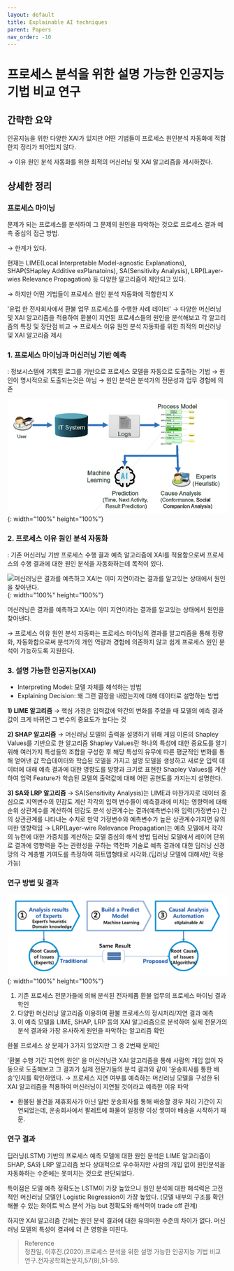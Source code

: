 ```yaml
---
layout: default
title: Explainable AI techniques
parent: Papers
nav_order: -10
---
```



# 프로세스 분석을 위한 설명 가능한 인공지능 기법 비교 연구

## 간략한 요약

인공지능을 위한 다양한 XAI가 있지만 어떤 기법들이 프로세스 원인분석 자동화에 적합한지 정리가 되어있지 않다.

→ 이유 원인 분석 자동화를 위한 최적의 머신러닝 및 XAI 알고리즘을 제시하겠다.



## 상세한 정리

### 프로세스 마이닝

문제가 되는 프로세스를 분석하여 그 문제의 원인을 파악하는 것으로 프로세스 결과 예측 중심의 접근 방법.

→ 한계가 있다.

현재는 LIME(Local Interpretable Model-agnostic Explanations), SHAP(SHapley Additive exPlanatoins), SA(Sensitivity Analysis), LRP(Layer-wies Relevance Propagation) 등 다양한 알고리즘이 제안되고 있다.

→ 하지만 어떤 기법들이 프로세스 원인 분석 자동화에 적합한지 X

'유럽 한 전자회사에서 환불 업무 프로세스를 수행한 사례 데이터' → 다양한 머신러닝 및 XAI 알고리즘을 적용하여 환불이 지연된 프로세스들의 원인을 분석해보고 각 알고리즘의 특징 및 장단점 비교 → 프로세스 이유 원인 분석 자동화를 위한 최적의 머신러닝 및 XAI 알고리즘 제시

### 1. 프로세스 마이닝과 머신러닝 기반 예측

: 정보시스템에 기록된 로그를 기반으로 프로세스 모델을 자동으로 도출하는 기법 → 원인이 명시적으로 도출되는것은 아님 → 원인 분석은 분석가의 전문성과 업무 경험에 의존


![이미지](../../assets/images/posts/20210717_1.jpeg){: width="100%" height="100%"}


### 2. 프로세스 이유 원인 분석 자동화

: 기존 머신러닝 기반 프로세스 수행 결과 예측 알고리즘에 XAI를 적용함으로써 프로세스의 수행 결과에 대한 원인 분석을 자동화하는데 목적이 있다.


![머신러닝은 결과를 예측하고 XAI는 이미 지연이라는 결과를 알고있는 상태에서 원인을 찾아낸다.](../../assets/images/posts/20210717_2.png){: width="100%" height="100%"}

머신러닝은 결과를 예측하고 XAI는 이미 지연이라는 결과를 알고있는 상태에서 원인을 찾아낸다.

→ 프로세스 이유 원인 분석 자동화는 프로세스 마이닝의 결과를 알고리즘을 통해 정량화, 자동화함으로써 분석가의 개인 역량과 경험에 의존하지 않고 쉽게 프로세스 원인 분석이 가능하도록 지원한다.

### 3. 설명 가능한 인공지능(XAI)

-   Interpreting Model: 모델 자체를 해석하는 방법
-   Explaining Decision: 왜 그런 결정을 내렸는지에 대해 데이터로 설명하는 방법

**1) LIME 알고리즘** → 핵심 가정은 입력값에 약간의 변화를 주었을 때 모델의 예측 결과값이 크게 바뀌면 그 변수의 중요도가 높다는 것

**2) SHAP 알고리즘** → 머신러닝 모델의 출력을 설명하기 위해 게임 이론의 Shapley Values를 기반으로 한 알고리즘 Shapley Values란 하나의 특성에 대한 중요도를 알기 위해 여러가지 특성들의 조합을 구성한 후 해당 특성의 유무에 따른 평균적인 변화를 통해 얻어낸 값 학습데이터와 학습된 모델을 가지고 설명 모델을 생성하고 새로운 입력 데이터에 대해 예측 결과에 대한 영향도를 방향과 크기로 표현한 Shapley Values를 계산하여 입력 Feature가 학습된 모델의 출력값에 대해 어떤 공헌도를 가지는지 설명한다.

**3) SA와 LRP 알고리즘** → SA(Sensitivity Analysis)는 LIME과 마찬가지로 데이터 중심으로 지역변수의 민감도 계산 각각의 입력 변수들이 예측결과에 미치는 영향력에 대해 순위 상관계수를 계산하여 민감도 분석 상관계수는 결과(예측변수)와 입력(가정변수) 간의 상관관계를 나타내는 수치로 만약 가정변수와 예측변수가 높은 상관계수가지면 유의미한 영향력임 → LRP(Layer-wire Relevance Propagation)는 예측 모델에서 각각의 뉴런에 대한 가중치를 계산하는 모델 중심의 해석 방법 딥러닝 모델에서 레이어 단위로 결과에 영향력을 주는 관련성을 구하는 역전파 기술로 예측 결과에 대한 딥러닝 신경망의 각 계층별 기여도를 측정하여 히트맵형태로 시각화.(딥러닝 모델에 대해서만 적용 가능)

### 연구 방법 및 결과

![이미지](../../assets/images/posts/20210717_3.png){: width="100%" height="100%"}

1.  기존 프로세스 전문가들에 의해 분석된 전자제품 환불 업무의 프로세스 마이닝 결과 학인
2.  다양한 머신러닝 알고리즘 이용하여 환불 프로세스의 정시처리/지연 결과 예측
3.  이 예측 모델을 LIME, SHAP, LRP 등의 XAI 알고리즘으로 분석하여 실제 전문가의 분석 결과와 가장 유사하게 원인을 파악하는 알고리즘 확인


환불 프로세스 상 문제가 3가지 있었지만 그 중 2번째 문제인

'환불 수행 기간 지연의 원인' 을 머신러닝관 XAI 알고리즘을 통해 사람의 개입 없이 자동으로 도출해보고 그 결과가 실제 전문가들의 분석 결과와 같이 '운송회사를 통한 배송'인지를 확인하였다. → 프로세스 지연 여부를 예측하는 머신러닝 모델을 구성한 뒤 XAI 알고리즘을 적용하여 머신러닝이 지연될 것이라고 예측한 이유 파악

-   환불된 물건을 제휴회사가 아닌 일반 운송회사를 통해 배송할 경우 처리 기간이 지연되었는데, 운송회사에서 팔레트에 화물이 일정량 이상 쌓여야 배송을 시작하기 때문.

### 연구 결과

딥러닝(LSTM) 기반의 프로세스 예측 모델에 대한 원인 분석은 LIME 알고리즘이 SHAP, SA와 LRP 알고리즘 보다 상대적으로 우수하지만 사람의 개입 없이 원인분석을 자동화하는 수준에는 못미치는 것으로 판단되었다.

특이점은 모델 예측 정확도는 LSTM이 가장 높았으나 원인 분석에 대한 해석력은 고전적인 머신러닝 모델인 Logistic Regression이 가장 높았다. (모델 내부의 구조를 확인해볼 수 있는 화이트 박스 분석 가능 but 정확도와 해석력이 trade off 관계)

하지만 XAI 알고리즘 간에는 원인 분석 결과에 대한 유의미한 수준의 차이가 없다. 머신러닝 모델의 특성이 결과에 더 큰 영향을 미친다.





> Reference<br>
> 정찬일, 이후진.(2020).프로세스 분석을 위한 설명 가능한 인공지능 기법 비교 연구.전자공학회논문지,57(8),51-59.
